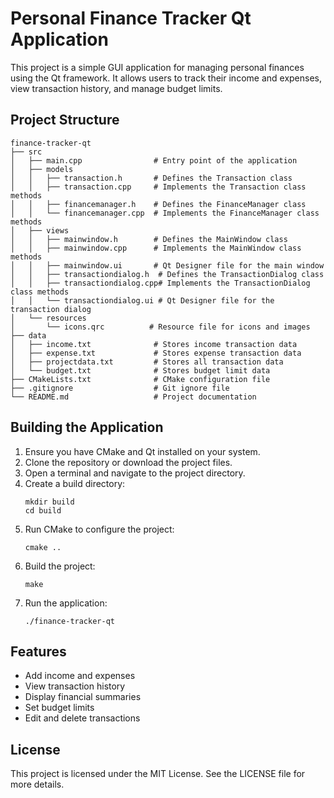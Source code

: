 # Personal Finance Tracker Qt Application

This project is a simple GUI application for managing personal finances using the Qt framework. It allows users to track their income and expenses, view transaction history, and manage budget limits.

## Project Structure

```
finance-tracker-qt
├── src
│   ├── main.cpp                # Entry point of the application
│   ├── models
│   │   ├── transaction.h       # Defines the Transaction class
│   │   ├── transaction.cpp     # Implements the Transaction class methods
│   │   ├── financemanager.h    # Defines the FinanceManager class
│   │   └── financemanager.cpp  # Implements the FinanceManager class methods
│   ├── views
│   │   ├── mainwindow.h        # Defines the MainWindow class
│   │   ├── mainwindow.cpp      # Implements the MainWindow class methods
│   │   ├── mainwindow.ui       # Qt Designer file for the main window
│   │   ├── transactiondialog.h  # Defines the TransactionDialog class
│   │   ├── transactiondialog.cpp# Implements the TransactionDialog class methods
│   │   └── transactiondialog.ui # Qt Designer file for the transaction dialog
│   └── resources
│       └── icons.qrc          # Resource file for icons and images
├── data
│   ├── income.txt              # Stores income transaction data
│   ├── expense.txt             # Stores expense transaction data
│   ├── projectdata.txt         # Stores all transaction data
│   └── budget.txt              # Stores budget limit data
├── CMakeLists.txt              # CMake configuration file
├── .gitignore                  # Git ignore file
└── README.md                   # Project documentation
```

## Building the Application

1. Ensure you have CMake and Qt installed on your system.
2. Clone the repository or download the project files.
3. Open a terminal and navigate to the project directory.
4. Create a build directory:
   ```
   mkdir build
   cd build
   ```
5. Run CMake to configure the project:
   ```
   cmake ..
   ```
6. Build the project:
   ```
   make
   ```
7. Run the application:
   ```
   ./finance-tracker-qt
   ```

## Features

- Add income and expenses
- View transaction history
- Display financial summaries
- Set budget limits
- Edit and delete transactions

## License

This project is licensed under the MIT License. See the LICENSE file for more details.

